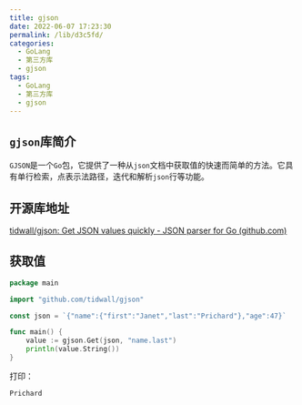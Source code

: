 ```yaml
---
title: gjson
date: 2022-06-07 17:23:30
permalink: /lib/d3c5fd/
categories:
  - GoLang
  - 第三方库
  - gjson
tags:
  - GoLang
  - 第三方库
  - gjson
---
```


## `gjson`库简介

`GJSON`是一个`Go`包，它提供了一种从`json`文档中获取值的快速而简单的方法。它具有单行检索，点表示法路径，迭代和解析`json`行等功能。

<!-- more -->


## 开源库地址

[tidwall/gjson: Get JSON values quickly - JSON parser for Go (github.com)](https://github.com/tidwall/gjson)


## 获取值

```Go
package main

import "github.com/tidwall/gjson"

const json = `{"name":{"first":"Janet","last":"Prichard"},"age":47}`

func main() {
	value := gjson.Get(json, "name.last")
	println(value.String())
}
```

打印：
```log
Prichard
```


